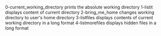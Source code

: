 0-current_working_directory prints the absolute working directory
1-listit displays content of current directory
2-bring_me_home changes working directory to user's home directory
3-listfiles displays contents of current working directory in a long format
4-listmorefiles displays hidden files in a long format
